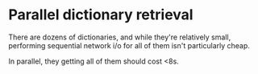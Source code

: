 # Parallel dictionary retrieval

There are dozens of dictionaries, and while they're relatively small, performing sequential network i/o for all of them isn't particularly cheap.

In parallel, they getting all of them should cost <8s.
